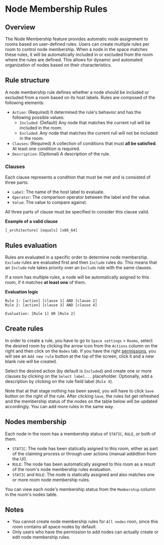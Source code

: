 # Node Membership Rules

## Overview

The Node Membership feature provides automatic node assignment to rooms based on user-defined rules. Users can create multiple rules per room to control node membership. When a node in the space matches these rules, it will be automatically included in or excluded from the room where the rules are defined. This allows for dynamic and automated organization of nodes based on their characteristics.

## Rule structure

A node membership rule defines whether a node should be included or excluded from a room based on its host labels. Rules are composed of the following elements:

- `Action`: (Required) It determined the rule's behavior and has the following possible values:
  - `Included`: (Default) Any node that matches the current rull will be included in the room.
  - `Excluded`: Any node that matches the current rull will not be included in the room.
- `Clauses`: (Required) A collection of conditions that must **all be satisfied**. At least one condition is required.
- `Description`: (Optional) A description of the rule.

### Clauses

Each clause represents a condition that must be met and is consisted of three parts:

- `Label`: The name of the host label to evaluate.
- `Operator`: The comparison operator between the label and the value.
- `Value`: The value to compare against.

All three parts of clause must be specified to consider this clause valid.

**Example of a valid clause**

```
[_architecture] [equals] [x86_64]
```

## Rules evaluation

Rules are evaluated in a specific order to determine node membership. `Exclude` rules are evaluated first and then `Include` rules do. This means that an `Include` rule takes priority over an `Exclude` rule with the same clauses.

If a room has multiple rules, a node will be automatically asigned to this room, if it matches **at least one** of them.

**Evaluation logic**

```
Rule 1: [action] [clause 1] AND [clause 2]
Rule 2: [action] [clause 3] AND [clause 4]

Evaluation: [Rule 1] OR [Rule 2]
```

## Create rules

In order to create a rule, you have to go to `Space settings` > `Rooms`, select the desired room by clicking the arrow icon from the `Actions` column on the right and then click on the `Nodes` tab. If you have the right [permissions](#notes), you will see an `Add new rule` button at the top of the screen, click it and a new blank rule will be created.

Select the desired action (by default is `Included`) and create one or more clauses by clicking on the `Select label...` placeholder. Optionally, add a description by clicking on the rule field label (`Rule X`).

Note that at that stage nothing has been saved, you will have to click `Save` button on the right of the rule. After clicking `Save`, the rules list get refreshed and the membership status of the nodes on the table below will be updated accordingly. You can add more rules in the same way.

## Nodes membership

Each node in the room has a membership status of `STATIC`, `RULE`, or both of them.

- `STATIC`: The node has been statically asigned to this room, either as part of the claiming process or through user actions (manual addidtion from the UI).
- `RULE`: The node has been automatically asigned to this room as a result of the room's node membership rules evaluation.
- `STATIC` and `RULE`: The node is statically assigned and also matches one or more room node membership rules.

You can view each node's membership status from the `Membership` column in the room's nodes table.

## Notes

- You cannot create node membership rules for `All nodes` roon, since this room contains all space nodes by default.
- Only users who have the permission to add nodes can actually create or edit node membership rules.
